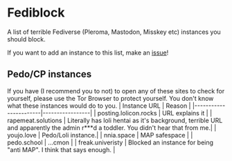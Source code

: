 # Fediblock
A list of terrible Fediverse (Pleroma, Mastodon, Misskey etc) instances you should block.

If you want to add an instance to this list, make an [issue](https://github.com/DrivetDevelopment/FediBlock/issues)!

## Pedo/CP instances
If you have (I recommend you to not) to open any of these sites to check for yourself, please use the Tor Browser to protect yourself. You don't know what these instances would do to you.
| Instance URL          | Reason          |
|-----------------------|-----------------|
| posting.lolicon.rocks | URL explains it |
| rapemeat.solutions    | Literally has loli hentai as it's background, terrible URL and apparently the admin r***d a toddler. You didn't hear that from me.|
| youjo.love            | Pedo/Loli instance.|
| nnia.space            | MAP safespace |
| pedo.school           | ...cmon       |
| freak.univeristy      | Blocked an instance for being "anti MAP". I think that says enough. |
